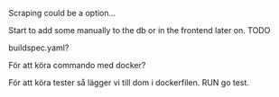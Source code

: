 Scraping could be a option... 

Start to add some manually to the db or in the frontend later on. 
 TODO 

 buildspec.yaml? 

För att köra commando med docker?

För att köra tester så lägger vi till dom i dockerfilen. RUN go test. 
